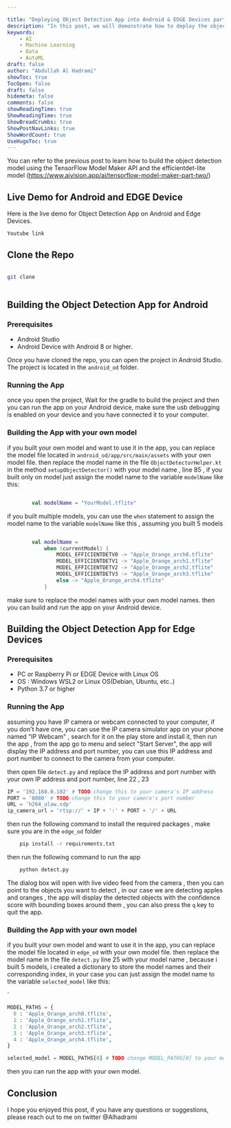 ```yaml
---

title: "Deploying Object Detection App into Android & EDGE Devices part Two "
description: "In this post, we will demonstrate how to deploy the object detection model that we built in the previous post to both Android and edge devices. The model was built using the TensorFlow Model Maker API and the efficientdet-lite model, which is optimized for mobile and edge devices"  
keywords: 
    - AI 
    - Machine Learning
    - Data
    - AutoML
draft: false 
author: "Abdullah Al Hadrami"
showToc: true
TocOpen: false
draft: false
hidemeta: false
comments: false
showReadingTime: true
ShowReadingTime: true
ShowBreadCrumbs: true
ShowPostNavLinks: true
ShowWordCount: true
UseHugoToc: true
---
```


You can refer to the previous post to learn how to build the object detection model using the TensorFlow Model Maker API and the efficientdet-lite model
(https://www.aivision.app/ai/tensorflow-model-maker-part-two/)

## Live Demo for Android and EDGE Device 

Here is the live demo for Object Detection App on Android and Edge Devices.



```bash 
Youtube link 
``` 

## Clone the Repo 

```bash

git clone
    
```

## Building the Object Detection App for Android

### Prerequisites
- Android Studio
- Android Device with Android 8 or higher.


Once you have cloned the repo, you can open the project in Android Studio. The project is located in the 
`android_od` folder.

### Running the App
once you open the project, Wait for the gradle to build the project and then you can run the app on your Android device, make sure the usb debugging is enabled on your device and you have connected it to your computer.


### Building the App with your own model
if you built your own model and want to use it in the app, you can replace the model file located in 
`android_od/app/src/main/assets` with your own model file.
then replace the model name in the file `ObjectDetectorHelper.kt` in the method `setupObjectDetector()` with your model name , line 85 , 
if you built only on model just assign the model name to the variable `modelName` like this:

```kotlin

        val modelName = "YourModel.tflite"

```
if you built multiple models, you can use the `when` statement to assign the model name to the variable `modelName` like this , assuming you built 5 models

```kotlin

        val modelName =
            when (currentModel) {
                MODEL_EFFICIENTDETV0 -> "Apple_Orange_arch0.tflite"
                MODEL_EFFICIENTDETV1 -> "Apple_Orange_arch1.tflite"
                MODEL_EFFICIENTDETV2 -> "Apple_Orange_arch2.tflite"
                MODEL_EFFICIENTDETV3 -> "Apple_Orange_arch3.tflite"
                else -> "Apple_Orange_arch4.tflite"
            }

```

make sure to replace the model names with your own model names.
then you can build and run the app on your Android device.







## Building the Object Detection App for Edge Devices

### Prerequisites
- PC or Raspberry Pi or EDGE Device with Linux OS
- OS : Windows WSL2 or Linux OS(Debian, Ubuntu, etc..)
- Python 3.7 or higher

### Running the App

assuming you have IP camera or webcam connected to your computer,  if you don't have one, you can use the IP camera simulator app on your phone named "IP Webcam" , search for it on the play store and install it, then run the app , from the app go to menu and select "Start Server", the app will display the IP address and port number, you can use this IP address and port number to connect to the camera from your computer.

then open file `detect.py` and replace the IP address and port number with your own IP address and port number, line 22 , 23




```python
IP = '192.168.0.102' # TODO change this to your camera's IP address
PORT = '8080' # TODO change this to your camera's port number
URL = 'h264_ulaw.sdp'
ip_camera_url = 'rtsp://' + IP + ':' + PORT + '/' + URL
```
then run the following command to install the required packages , make sure you are in the `edge_od` folder
    
```bash
    pip install -r requirements.txt
```
    
then run the following command to run the app
    
```bash
    python detect.py
```

The dialog box will open with live video feed from the camera , then you can point to the objects you want to detect , in our case we are detecting apples and oranges , the app will display the detected objects with the confidence score with bounding boxes around them , you can also press the `q` key to quit the app.

### Building the App with your own model
if you built your own model and want to use it in the app, you can replace the model file located in
`edge_od` with your own model file.
then replace the model name in the file `detect.py` line 25 with your model name , because i built 5 models, i created a dictionary to store the model names and their corresponding index, in your case you can just assign the model name to the variable `selected_model` like this:

`

```python
MODEL_PATHS = {
  0 : 'Apple_Orange_arch0.tflite',
  1 : 'Apple_Orange_arch1.tflite',
  2 : 'Apple_Orange_arch2.tflite',
  3 : 'Apple_Orange_arch3.tflite',
  4 : 'Apple_Orange_arch4.tflite',
}

selected_model = MODEL_PATHS[0] # TODO change MODEL_PATHS[0] to your model name
```

then you can run the app with your own model.

## Conclusion

I hope you enjoyed this post, if you have any questions or suggestions, please reach out to me on twitter @Alhadrami 


















